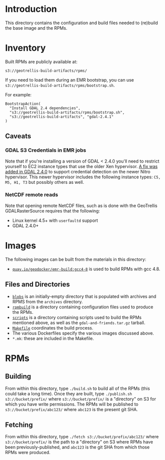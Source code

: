 # Introduction

This directory contains the configuration and build files needed to (re)build the base image and the RPMs.

# Inventory

Built RPMs are publicly available at:

```
s3://geotrellis-build-artifacts/rpms/
```

If you need to load them during an EMR bootstrap, you can use `s3://geotrellis-build-artifacts/rpms/bootstrap.sh`.

For example:

```
BootstrapAction(
  "Install GDAL 2.4 dependencies",
  "s3://geotrellis-build-artifacts/rpms/bootstrap.sh",
  "s3://geotrellis-build-artifacts", "gdal-2.4.1"
)
```

## Caveats

### GDAL S3 Credentials in EMR jobs

Note that if you're installing a version of GDAL < 2.4.0 you'll need to restrict yourself to EC2 instance types that use the older Xen hypervisor. [A fix was added in GDAL 2.4.0](https://github.com/OSGeo/gdal/commit/9df23a3f09e5171e0051748c3de40151671cfea8#diff-6fe1009dc8083259494caa7923e28a22) to support credential detection on the newer Nitro hypervisor. This newer hypervisor includes the following instance types: `C5, M5, H1, T3` but possibly others as well.

### NetCDF remote reads

Note that opening remote NetCDF files, such as is done with the GeoTrellis GDALRasterSource requires that the following:

- Linux kernel 4.5+ with `userfaultd` support
- GDAL 2.4.0+

# Images

The following images can be built from the materials in this directory:

- [`quay.io/geodocker/emr-build:gcc4-8`](Dockerfile.gcc4) is used to build RPMs with gcc 4.8.

## Files and Directories

- [`blobs`](blobs) is an initially-empty directory that is populated with archives and RPMS from the `archives` directory.
- [`rpmbuild`](rpmbuild) is a directory containing configuration files used to produce the RPMs.
- [`scripts`](scripts) is a directory containing scripts used to build the RPMs mentioned above, as well as the `gdal-and-friends.tar.gz` tarball.
- [`Makefile`](Makefile) coordinates the build process.
- The various Dockerfiles specify the various images discussed above.
- `*.mk`: these are included in the Makefile.

# RPMs

## Building

From within this directory, type `./build.sh` to build all of the RPMs (this could take a long time).
Once they are built, type `./publish.sh s3://bucket/prefix/` where `s3://bucket/prefix/` is a "directory" on S3 for which you have write permissions.
The RPMs will be published to `s3://bucket/prefix/abc123/` where `abc123` is the present git SHA.

## Fetching

From within this directory, type `./fetch s3://bucket/prefix/abc123/` where `s3://bucket/prefix/` is the path to a "directory" on S3 where RPMs have been previously-published, and `abc123` is the git SHA from which those RPMs were produced.
